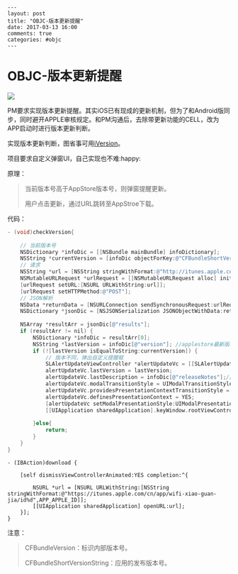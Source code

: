 ```
---
layout: post
title: "OBJC-版本更新提醒"
date: 2017-03-13 16:00
comments: true
categories: #objc
---
```

# OBJC-版本更新提醒

![](http://omqv71zv3.bkt.clouddn.com/8DDCEAED-EFED-4B15-A928-70F9F534F520.png)

PM要求实现版本更新提醒。其实iOS已有现成的更新机制，但为了和Android版同步，同时避开APPLE审核规定。和PM沟通后，去除带更新功能的CELL，改为APP启动时进行版本更新判断。

实现版本更新判断，图省事可用[iVersion](https://github.com/nicklockwood/iVersion)。

项目要求自定义弹窗UI，自己实现也不难:happy:

原理：

>当前版本号高于AppStore版本号，则弹窗提醒更新。
>
>用户点击更新，通过URL跳转至AppStroe下载。

代码：

```objective-c
- (void)checkVersion{
    
    // 当前版本号
    NSDictionary *infoDic = [[NSBundle mainBundle] infoDictionary];
    NSString *currentVersion = [infoDic objectForKey:@"CFBundleShortVersionString"];
    // 请求
    NSString *url = [NSString stringWithFormat:@"http://itunes.apple.com/CN/lookup?bundleId=%@",APP_BUNDLEID_ID];
    NSMutableURLRequest *urlRequest = [[NSMutableURLRequest alloc] init];
    [urlRequest setURL:[NSURL URLWithString:url]];
    [urlRequest setHTTPMethod:@"POST"];
    // JSON解析
    NSData *returnData = [NSURLConnection sendSynchronousRequest:urlRequest returningResponse:nil error:nil];
    NSDictionary *jsonDic = [NSJSONSerialization JSONObjectWithData:returnData options:kNilOptions error:nil];
    
    NSArray *resultArr = jsonDic[@"results"];
    if (resultArr != nil) {
        NSDictionary *infoDic = resultArr[0];
        NSString *lastVersion = infoDic[@"version"]; //applestore最新版本号
        if (![lastVersion isEqualToString:currentVersion]) {
            // 版本不同，弹出自定义提醒框
            SLAlertUpdateViewController *alertUpdateVc = [[SLAlertUpdateViewController alloc] init];
            alertUpdateVc.lastVersion = lastVersion;
            alertUpdateVc.lastDescription = infoDic[@"releaseNotes"];//applestore版本更新内容
            alertUpdateVc.modalTransitionStyle = UIModalTransitionStyleCrossDissolve;
            alertUpdateVc.providesPresentationContextTransitionStyle = YES;
            alertUpdateVc.definesPresentationContext = YES;
            [alertUpdateVc setModalPresentationStyle:UIModalPresentationOverCurrentContext];
            [[UIApplication sharedApplication].keyWindow.rootViewController presentViewController:alertUpdateVc animated:YES completion:nil];
            
        }else{
            return;
        }
    }
}
```

```
- (IBAction)download {
    
    [self dismissViewControllerAnimated:YES completion:^{
        
        NSURL *url = [NSURL URLWithString:[NSString stringWithFormat:@"https://itunes.apple.com/cn/app/wifi-xiao-guan-jia/id%d",APP_APPLE_ID]];
        [[UIApplication sharedApplication] openURL:url];
    }];
}
```

注意：

>CFBundleVersion：标识内部版本号。
>
>CFBundleShortVersionString：应用的发布版本号。

